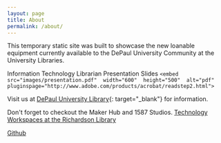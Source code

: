 ```yaml
---
layout: page
title: About
permalink: /about/
---
```

This temporary static site was built to showcase the new loanable equipment currently available to the DePaul University Community at the University Libraries. 

Information Technology Librarian Presentation Slides
  `<embed  src="images/presentation.pdf"  width="600"  height="500"  alt="pdf"  pluginspage="http://www.adobe.com/products/acrobat/readstep2.html">`

Visit us at  [DePaul University Library](https://library.depaul.edu/Pages/default.aspx){: target="_blank"} for information.

Don't forget to checkout the Maker Hub and 1587 Studios. 
[Technology Workspaces at the Richardson Library](https://library.depaul.edu/technology/spaces/Pages/default.aspx)

<a  class="github-button"  href="https://github.com/ahummons" aria-label="Star ahummons on GitHub">Github</a>

<script  async  defer  src="https://buttons.github.io/buttons.js"></script>
